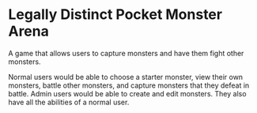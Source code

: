 # Legally Distinct Pocket Monster Arena

A game that allows users to capture monsters and have them fight other monsters.

Normal users would be able to choose a starter monster, view their own monsters, battle other monsters, and capture monsters that they defeat in battle.
Admin users would be able to create and edit monsters. They also have all the abilities of a normal user.
